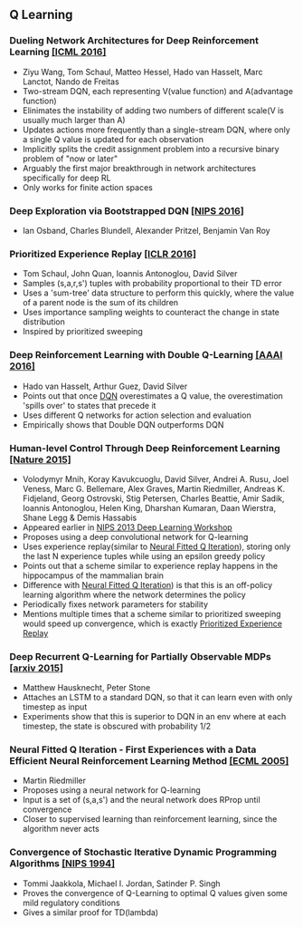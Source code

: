 ## Q Learning
  
### Dueling Network Architectures for Deep Reinforcement Learning [[ICML 2016]](https://arxiv.org/pdf/1511.06581.pdf)
  - Ziyu Wang, Tom Schaul, Matteo Hessel, Hado van Hasselt, Marc Lanctot, Nando de Freitas
  - Two-stream DQN, each representing V(value function) and A(advantage function)
  - Elinimates the instability of adding two numbers of different scale(V is usually much larger than A)
  - Updates actions more frequently than a single-stream DQN, where only a single Q value is updated for each observation
  - Implicitly splits the credit assignment problem into a recursive binary problem of "now or later"
  - Arguably the first major breakthrough in network architectures specifically for deep RL
  - Only works for finite action spaces
  
### Deep Exploration via Bootstrapped DQN [[NIPS 2016]](https://arxiv.org/pdf/1602.04621v3.pdf)
  - Ian Osband, Charles Blundell, Alexander Pritzel, Benjamin Van Roy
  
### Prioritized Experience Replay [[ICLR 2016]](https://arxiv.org/pdf/1511.05952.pdf)
  - Tom Schaul, John Quan, Ioannis Antonoglou, David Silver
  - Samples (s,a,r,s') tuples with probability proportional to their TD error
  - Uses a 'sum-tree' data structure to perform this quickly, where the value of a parent node is the sum of its children
  - Uses importance sampling weights to counteract the change in state distribution
  - Inspired by prioritized sweeping
  
### Deep Reinforcement Learning with Double Q-Learning [[AAAI 2016]](https://arxiv.org/pdf/1509.06461.pdf)
  - Hado van Hasselt, Arthur Guez, David Silver
  - Points out that once [DQN](https://github.com/yoonholee/Reinforcement-Learning-Survey/blob/master/q_learning.md#playing-atari-with-deep-reinforcement-learning-nips-2014-deep-learning-workshop) overestimates a Q value, the overestimation 'spills over' to states that precede it
  - Uses different Q networks for action selection and evaluation
  - Empirically shows that Double DQN outperforms DQN
  
### Human-level Control Through Deep Reinforcement Learning [[Nature 2015]](http://home.uchicago.edu/~arij/journalclub/papers/2015_Mnih_et_al.pdf)
  - Volodymyr Mnih, Koray Kavukcuoglu, David Silver, Andrei A. Rusu, Joel Veness, Marc G. Bellemare, Alex Graves, Martin Riedmiller, Andreas K. Fidjeland, Georg Ostrovski, Stig Petersen, Charles Beattie, Amir Sadik, Ioannis Antonoglou, Helen King, Dharshan Kumaran, Daan Wierstra, Shane Legg & Demis Hassabis
  - Appeared earlier in [NIPS 2013 Deep Learning Workshop](https://arxiv.org/pdf/1312.5602.pdf)
  - Proposes using a deep convolutional network for Q-learning
  - Uses experience replay(similar to  [Neural Fitted Q Iteration](https://github.com/yoonholee/Reinforcement-Learning-Survey/blob/master/q_learning.md#neural-fitted-q-iteration---first-experiences-with-a-data-efficient-neural-reinforcement-learning-method-ecml-2005)), storing only the last N experience tuples while using an epsilon greedy policy
  - Points out that a scheme similar to experience replay happens in the hippocampus of the mammalian brain
  - Difference with [Neural Fitted Q Iteration](https://github.com/yoonholee/Reinforcement-Learning-Survey/blob/master/q_learning.md#neural-fitted-q-iteration---first-experiences-with-a-data-efficient-neural-reinforcement-learning-method-ecml-2005)) is that this is an off-policy learning algorithm where the network determines the policy
  - Periodically fixes network parameters for stability
  - Mentions multiple times that a scheme similar to prioritized sweeping would speed up convergence, which is exactly [Prioritized Experience Replay](https://github.com/yoonholee/Reinforcement-Learning-Survey/blob/master/q_learning.md#prioritized-experience-replay-iclr-2016)
  
### Deep Recurrent Q-Learning for Partially Observable MDPs [[arxiv 2015]](https://arxiv.org/pdf/1507.06527v3.pdf)
  - Matthew Hausknecht, Peter Stone
  - Attaches an LSTM to a standard DQN, so that it can learn even with only timestep as input
  - Experiments show that this is superior to DQN in an env where at each timestep, the state is obscured with probability 1/2
  
### Neural Fitted Q Iteration - First Experiences with a Data Efficient Neural Reinforcement Learning Method [[ECML 2005]](http://ml.informatik.uni-freiburg.de/_media/publications/rieecml05.pdf)
  - Martin Riedmiller
  - Proposes using a neural network for Q-learning
  - Input is a set of (s,a,s') and the neural network does RProp until convergence
  - Closer to supervised learning than reinforcement learning, since the algorithm never acts

### Convergence of Stochastic Iterative Dynamic Programming Algorithms [[NIPS 1994]](http://papers.nips.cc/paper/764-convergence-of-stochastic-iterative-dynamic-programming-algorithms.pdf)
  - Tommi Jaakkola, Michael I. Jordan, Satinder P. Singh
  - Proves the convergence of Q-Learning to optimal Q values given some mild regulatory conditions
  - Gives a similar proof for TD(lambda)
  
